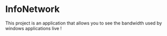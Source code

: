 # InfoNetwork
This project is an application that allows you to see the bandwidth used by windows applications live !
